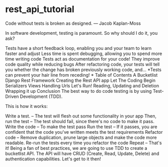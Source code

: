# rest_api_tutorial

Code without tests is broken as designed. — Jacob Kaplan-Moss

In software development, testing is paramount. So why should I do it, you ask?

Tests have a short feedback loop, enabling you and your team to learn faster and adjust
Less time is spent debugging, allowing you to spend more time writing code
Tests act as documentation for your code!
They improve code quality while reducing bugs
After refactoring code, your tests will tell you whether the change has broken previously working code, and...
*Tests can prevent your hair line from receding! *
Table of Contents
A Bucketlist
Django Rest Framework
Creating the Rest API app
Let The Coding Begin
Serializers
Views
Handling Urls
Let's Run!
Reading, Updating and Deletion
Wrapping it up
Conclusion
The best way to do code testing is by using Test-Driven Development (TDD).

This is how it works:

Write a test. – The test will flesh out some functionality in your app
Then, run the test – The test should fail, since there's no code to make it pass.
Write the code – To make the test pass
Run the test – If it passes, you are confident that the code you've written meets the test requirements
Refactor code – Remove duplication, prune large objects and make the code more readable. Re-run the tests every time you refactor the code
Repeat – That's it!
Being a fan of best practices, we are going to use TDD to create a bucketlist API. The API will have CRUD (Create, Read, Update, Delete) and authentication capabilities. Let's get to it then!